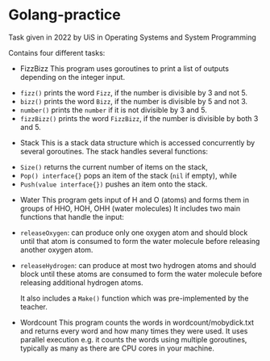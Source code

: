 # Golang-practice
Task given in 2022 by UiS in Operating Systems and System Programming

Contains four different tasks:
* FizzBizz
  This program uses goroutines to print a list of outputs depending on the integer input.
- `fizz()` prints the word `Fizz`, if the number is divisible by 3 and not 5.
- `bizz()` prints the word `Bizz`, if the number is divisible by 5 and not 3.
- `number()` prints the `number` if it is not divisible by 3 and 5.
- `fizzBizz()` prints the word `FizzBizz`, if the number is divisible by both 3 and 5.

* Stack
  This is a stack data structure which is accessed concurrently by several goroutines.
  The stack handles several functions:
- `Size()` returns the current number of items on the stack,
- `Pop() interface{}` pops an item of the stack (`nil` if empty), while
- `Push(value interface{})` pushes an item onto the stack.

* Water
  This program gets input of H and O (atoms) and forms them in groups of HHO, HOH, OHH (water molecules)
  It includes two main functions that handle the input:
- `releaseOxygen`: can produce only one oxygen atom and should block until that atom is consumed to form the water molecule before releasing another oxygen atom.
- `releaseHydrogen`: can produce at most two hydrogen atoms and should block until these atoms are consumed to form the water molecule before releasing additional hydrogen atoms.

  It also includes a `Make()` function which was pre-implemented by the teacher.

* Wordcount
  This program counts the words in wordcount/mobydick.txt and returns every word and how many times they were used.
  It uses parallel execution e.g. it counts the words using multiple goroutines, typically as many as there are CPU cores in your machine.
